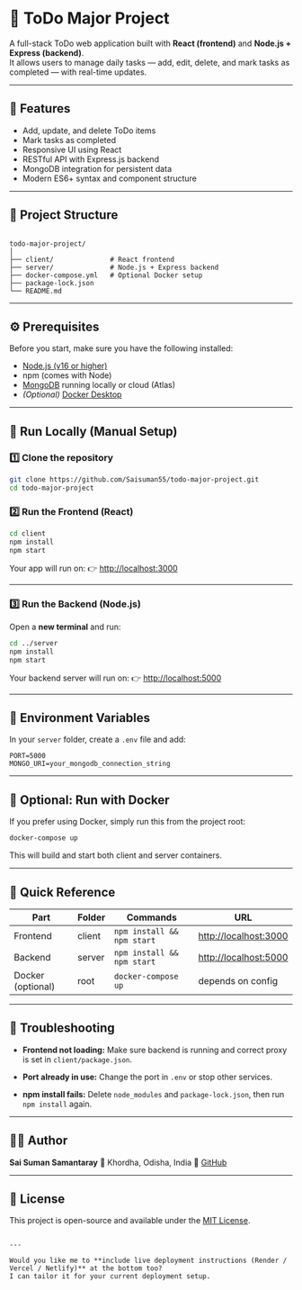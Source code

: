# 📝 ToDo Major Project

A full-stack ToDo web application built with **React (frontend)** and **Node.js + Express (backend)**.  
It allows users to manage daily tasks — add, edit, delete, and mark tasks as completed — with real-time updates.

---

## 🚀 Features

- Add, update, and delete ToDo items  
- Mark tasks as completed  
- Responsive UI using React  
- RESTful API with Express.js backend  
- MongoDB integration for persistent data  
- Modern ES6+ syntax and component structure

---

## 🧩 Project Structure

```

todo-major-project/
│
├── client/              # React frontend
├── server/              # Node.js + Express backend
├── docker-compose.yml   # Optional Docker setup
├── package-lock.json
└── README.md

````

---

## ⚙️ Prerequisites

Before you start, make sure you have the following installed:

- [Node.js (v16 or higher)](https://nodejs.org/)
- npm (comes with Node)
- [MongoDB](https://www.mongodb.com/) running locally or cloud (Atlas)
- *(Optional)* [Docker Desktop](https://www.docker.com/products/docker-desktop)

---

## 🧠 Run Locally (Manual Setup)

### 1️⃣ Clone the repository
```bash
git clone https://github.com/Saisuman55/todo-major-project.git
cd todo-major-project
````

### 2️⃣ Run the Frontend (React)

```bash
cd client
npm install
npm start
```

Your app will run on:
👉 [http://localhost:3000](http://localhost:3000)

---

### 3️⃣ Run the Backend (Node.js)

Open a **new terminal** and run:

```bash
cd ../server
npm install
npm start
```

Your backend server will run on:
👉 [http://localhost:5000](http://localhost:5000)

---

## 🧱 Environment Variables

In your `server` folder, create a `.env` file and add:

```env
PORT=5000
MONGO_URI=your_mongodb_connection_string
```

---

## 🐳 Optional: Run with Docker

If you prefer using Docker, simply run this from the project root:

```bash
docker-compose up
```

This will build and start both client and server containers.

---

## 🧭 Quick Reference

| Part              | Folder | Commands                   | URL                                            |
| ----------------- | ------ | -------------------------- | ---------------------------------------------- |
| Frontend          | client | `npm install && npm start` | [http://localhost:3000](http://localhost:3000) |
| Backend           | server | `npm install && npm start` | [http://localhost:5000](http://localhost:5000) |
| Docker (optional) | root   | `docker-compose up`        | depends on config                              |

---

## 🧰 Troubleshooting

* **Frontend not loading:**
  Make sure backend is running and correct proxy is set in `client/package.json`.

* **Port already in use:**
  Change the port in `.env` or stop other services.

* **npm install fails:**
  Delete `node_modules` and `package-lock.json`, then run `npm install` again.

---

## 🧑‍💻 Author

**Sai Suman Samantaray**
📍 Khordha, Odisha, India
🔗 [GitHub](https://github.com/Saisuman55)

---

## 📜 License

This project is open-source and available under the [MIT License](LICENSE).

```

---

Would you like me to **include live deployment instructions (Render / Vercel / Netlify)** at the bottom too?  
I can tailor it for your current deployment setup.
```


